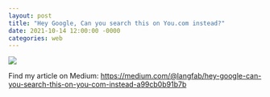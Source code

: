 ```yaml
---
layout: post
title: "Hey Google, Can you search this on You.com instead?"
date: 2021-10-14 12:00:00 -0000
categories: web
---
```


<a href="https://medium.com/@langfab/hey-google-can-you-search-this-on-you-com-instead-a99cb0b91b7b" target="_blank"><img src="https://miro.medium.com/max/1400/1*0YmKnihMr2ARHMgO5n_bdw.png"></a>

Find my article on Medium:
<a href="https://medium.com/@langfab/hey-google-can-you-search-this-on-you-com-instead-a99cb0b91b7b" target="_blank">https://medium.com/@langfab/hey-google-can-you-search-this-on-you-com-instead-a99cb0b91b7b</a>
